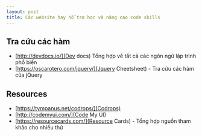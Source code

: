```yaml
---
layout: post
title: Các website hay hỗ trợ học và nâng cao code skills
---
```


## Tra cứu các hàm

- [http://devdocs.io/](Dev docs) Tổng hợp về tất cả các ngôn ngữ lập trình phổ biến
- [https://oscarotero.com/jquery/](Jquery Cheetsheet) - Tra cứu các hàm của jQuery

## Resources

- [https://tympanus.net/codrops/](Codrops)
- [http://codemyui.com/](Code My UI)
- [https://resourcecards.com/](Resource Cards) - Tổng hợp nguồn tham khảo cho nhiều thứ
